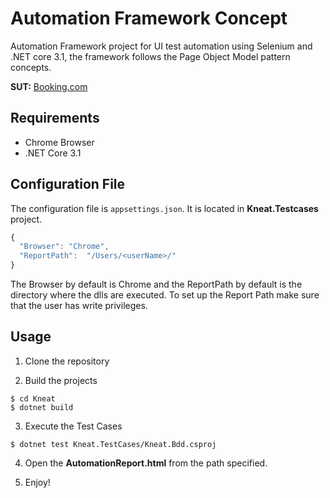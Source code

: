 ﻿# Automation Framework Concept

Automation Framework project for UI test automation using Selenium and .NET core 3.1, the framework follows the Page Object Model pattern concepts.

**SUT:** [Booking.com](https://www.booking.com/)

## Requirements

* Chrome Browser
* .NET Core 3.1

## Configuration File

The configuration file is `appsettings.json`. It is located in **Kneat.Testcases** project.


```javascript
{
  "Browser": "Chrome",
  "ReportPath":  "/Users/<userName>/"
}
```

The Browser by default is Chrome and the ReportPath by default is the directory where the dlls are executed.
To set up the Report Path make sure that the user has write privileges.

## Usage

1. Clone the repository

2. Build the projects

```
$ cd Kneat
$ dotnet build
```

3. Execute the Test Cases

```
$ dotnet test Kneat.TestCases/Kneat.Bdd.csproj
```

4. Open the **AutomationReport.html** from the path specified.

5. Enjoy!



